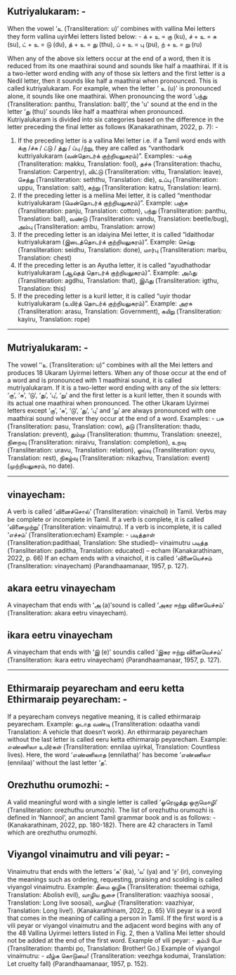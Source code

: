 ## Kutriyalukaram: -
When the vowel ‘உ (Transliteration: u)’ combines with vallina Mei letters they form vallina uyirMei letters listed below: - 
க் + உ = கு (ku), 
ச் + உ = சு (su), 
ட் + உ = டு (du), 
த் + உ = து (thu), 
ப் + உ = பு (pu), 
ற் + உ = று (ru) 

When any of the above six letters occur at the end of a word, then it is reduced from its one maathirai sound and sounds like half a maathirai. If it is a two-letter word ending with any of those six letters and the first letter is a Nedil letter, then it sounds like half a maathirai when pronounced. This is called kutriyalukaram. For example, when the letter ' உ (u)' is pronounced alone, it sounds like one maathirai. When pronouncing the word ‘பந்து (Transliteration: panthu, Translation: ball)’, the 'u' sound at the end in the letter ‘து (thu)’ sounds like half a maathirai when pronounced. Kutriyalukaram is divided into six categories based on the difference in the letter preceding the final letter as follows (Kanakarathinam, 2022, p. 7): - 

1. If the preceding letter is a vallina Mei letter i.e. if a Tamil word ends with க்கு /ச்சு / ட்டு / த்து / ப்பு /ற்று, they are called as “vanthodark kuttriyalukaram (வன்தொடர்க் குற்றியலுகரம்)”. Examples: -மக்கு (Transliteration: makku, Translation: fool), தச்சு (Transliteration: thachu, Translation: Carpentry), விட்டு (Transliteration: vittu, Translation: leave), செத்து (Transliteration: seththu, Translation: die), உப்பு (Transliteration: uppu, Translation: salt), கற்று (Transliteration: katru, Translation: learn).
2. If the preceding letter is a mellina Mei letter, it is called “menthodar kutriyalukaram (மென்தொடர்க் குற்றியலுகரம்)”. Example: பஞ்சு (Transliteration: panju, Translation: cotton), பந்து (Transliteration: panthu, Translation: ball), வண்டு (Transliteration: vandu, Translation: beetle/bug), அம்பு (Transliteration: ambu, Translation: arrow)
3. If the preceding letter is an idaiyina Mei letter, it is called “idaithodar kutriyalukaram (இடைத்தொடர்க் குற்றியலுகரம்)”. Example: செய்து (Transliteration: seidhu, Translation: done), மார்பு (Transliteration: marbu, Translation: chest)
4. If the preceding letter is an Ayutha letter, it is called “ayudhathodar kutriyalukaram (ஆய்தத் தொடர்க் குற்றியலுகரம்)”. Example: அஃது (Transliteration: agdhu, Translation: that), இஃது (Transliteration: igthu, Translation: this)
5. If the preceding letter is a kuril letter, it is called “uyir thodar kutriyalukaram (உயிர்த் தொடர்க் குற்றியலுகரம்)”. Example: அரசு (Transliteration: arasu, Translation: Government), கயிறு (Transliteration: kayiru, Translation: rope)

---

## Mutriyalukaram: -
The vowel ‘‘உ (Transliteration: u)” combines with all the Mei letters and produces 18 Ukaram Uyirmei letters. When any of those occur at the end of a word and is pronounced with 1 maathirai sound, it is called mutriyalukaram. If it is a two-letter word ending with any of the six letters: ‘கு’, ‘சு’, ‘டு’, ‘து’, ‘பு’, ‘று’ and the first letter is a kuril letter, then it sounds with its actual one maathirai when pronounced. The other Ukaram Uyirmei letters except ‘கு’, ‘சு’, ‘டு’, ‘து’, ‘பு’ and ‘று’ are always pronounced with one maathirai sound whenever they occur at the end of a word. 
Examples: - பசு (Transliteration: pasu, Translation: cow), தடு (Transliteration: thadu, Translation: prevent), தும்மு (Transliteration: thummu, Translation: sneeze), நிறைவு (Transliteration: niraivu, Translation: completion), உறவு (Transliteration: uravu, Translation: relation), ஓய்வு (Transliteration: oyvu, Translation: rest), நிகழ்வு (Transliteration: nikazhvu, Translation: event) (முற்றியலுகரம், no date). 

---

## vinayecham: 
A verb is called ‘வினைச்சொல்’ (Transliteration: vinaichol) in Tamil. Verbs may be complete or incomplete in Tamil. If a verb is complete, it is called ‘வினைமுற்று’ (Transliteration: vinaimutru). If a verb is incomplete, it is called ‘எச்சம்’ (Transliteration:echam)
Example: - படித்தாள் (Transliteration:padithaal, Translation: She studied)– vinaimutru
படித்த (Transliteration: paditha, Translation: educated) – echam 
(Kanakarathinam, 2022, p. 66)
If an echam ends with a vinaichol, it is called ‘வினையெச்சம் (Transliteration: vinayecham) (Parandhaamanaar, 1957, p. 127). 

## akara eetru vinayecham
A vinayecham that ends with ‘அ (a)’sound is called ‘அகர ஈற்று வினையெச்சம்’ (Transliteration: akara eetru vinayecham). 
## ikara eetru vinayecham
A vinayecham that ends with ‘இ (e)’ soundis called ‘இகர ஈற்று வினையெச்சம்’ (Transliteration: ikara eetru vinayecham) (Parandhaamanaar, 1957, p. 127). 

---

## Ethirmaraip peyarecham and eeru ketta Ethirmaraip peyarecham: -
 If a peyarecham conveys negative meaning, it is called ethirmaraip peyarecham. Example: ஓடாத வண்டி (Transliteration: odaatha vandi Translation: A vehicle that doesn’t work). 
An ethirmaraip peyarecham without the last letter is called eeru ketta ethirmaraip peyarecham. Example: எண்ணிலா உயிர்கள் (Transliteration: ennilaa uyirkal, Translation: Countless lives). Here, the word ‘எண்ணிலாத (ennilatha)’ has become ‘எண்ணிலா (ennilaa)’ without the last letter ‘த’. 

## Orezhuthu orumozhi: -
A valid meaningful word with a single letter is called ‘ஓரெழுத்து ஒருமொழி’ (Transliteration: orezhuthu orumozhi). The list of orezhuthu orumozhi is defined in ‘Nannool’, an ancient Tamil grammar book and is as follows: - (Kanakarathinam, 2022, pp. 180-182). There are 42 characters in Tamil which are orezhuthu orumozhi.

## Viyangol vinaimutru and vili peyar: -
Vinaimutru that ends with the letters ‘க’ (ka), ‘ய’ (ya) and ‘ர்’ (ir), conveying the meanings such as ordering, requesting, praising and scolding is called viyangol vinaimutru. Example: தீமை ஒழிக (Transliteration: theemai ozhiga, Translation: Abolish evil), வாழிய சூசை (Transliteration: vaazhiya soosai , Translation: Long live soosai), வாழியர் (Transliteration: vaazhiyar, Translation: Long live!). (Kanakarathinam, 2022, p. 65)
Vili peyar is a word that comes in the meaning of calling a person in Tamil. If the first word is a vili peyar or viyangol vinaimutru and the adjacent word begins with any of the 48 Vallina Uyirmei letters listed in Fig. 2, then a Vallina Mei letter should not be added at the end of the first word.
Example of vili peyar: - தம்பி போ (Transliteration: thambi po, Translation: Brother! Go.)
Example of viyangol vinaimutru: - வீழ்க கொடுமை! (Transliteration: veezhga kodumai, Translation: Let cruelty fall) (Parandhaamanaar, 1957, p. 152).



